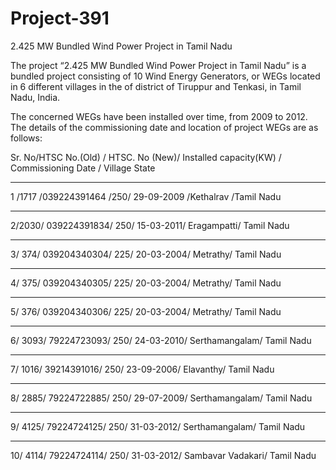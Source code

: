 # Project-391
2.425 MW Bundled Wind Power Project in Tamil Nadu

The project “2.425 MW Bundled Wind Power Project in Tamil Nadu” is a bundled project consisting
of 10 Wind Energy Generators, or WEGs located in 6 different villages in the of district of Tiruppur
and Tenkasi, in Tamil Nadu, India.

The concerned WEGs have been installed over time, from 2009 to 2012. The details of the
commissioning date and location of project WEGs are as follows:

Sr. No/HTSC No.(Old) / HTSC. No (New)/ Installed capacity(KW) / Commissioning Date / Village State
_____________
1 /1717 /039224391464 /250/ 29-09-2009 /Kethalrav /Tamil Nadu
______________
2/2030/ 039224391834/ 250/ 15-03-2011/ Eragampatti/ Tamil
Nadu
______________
3/ 374/ 039204340304/ 225/ 20-03-2004/ Metrathy/ Tamil
Nadu
_________________________________
4/ 375/ 039204340305/ 225/ 20-03-2004/ Metrathy/ Tamil
Nadu
_____________________
5/ 376/ 039204340306/ 225/ 20-03-2004/ Metrathy/ Tamil
Nadu
______________
6/ 3093/ 79224723093/ 250/ 24-03-2010/ Serthamangalam/ Tamil
Nadu
_________________
7/ 1016/ 39214391016/ 250/ 23-09-2006/ Elavanthy/ Tamil
Nadu
_________________
8/ 2885/ 79224722885/ 250/ 29-07-2009/ Serthamangalam/ Tamil
Nadu
_________________
9/ 4125/ 79224724125/ 250/ 31-03-2012/ Serthamangalam/ Tamil
Nadu
______________________
10/ 4114/ 79224724114/ 250/ 31-03-2012/ Sambavar Vadakari/ Tamil
Nadu
